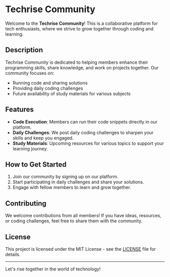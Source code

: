# Techrise Community

Welcome to the **Techrise Community**! This is a collaborative platform for tech enthusiasts, where we strive to grow together through coding and learning.

## Description

Techrise Community is dedicated to helping members enhance their programming skills, share knowledge, and work on projects together. Our community focuses on:

- Running code and sharing solutions
- Providing daily coding challenges
- Future availability of study materials for various subjects

## Features

- **Code Execution**: Members can run their code snippets directly in our platform.
- **Daily Challenges**: We post daily coding challenges to sharpen your skills and keep you engaged.
- **Study Materials**: Upcoming resources for various topics to support your learning journey.

## How to Get Started

1. Join our community by signing up on our platform.
2. Start participating in daily challenges and share your solutions.
3. Engage with fellow members to learn and grow together.

## Contributing

We welcome contributions from all members! If you have ideas, resources, or coding challenges, feel free to share them with the community.

## License

This project is licensed under the MIT License - see the [LICENSE](LICENSE) file for details.

---

Let's rise together in the world of technology!
